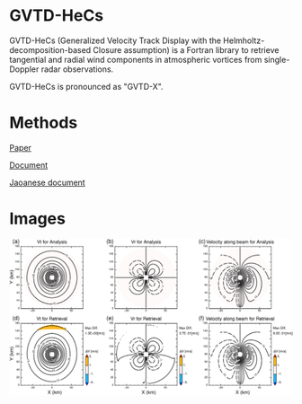 <!--# ToRMHOWe (ともえ)
ToRMHOWe (Tropical-cyclone circulation Retrieval Method based on the Helmholtz decomposition from Observation of single-Doppler Weather radars) is a Fortran library to retrieve tangential and radial wind components in atmospheric vortices from single-Doppler radar observations. 

ToRMHOWe is pronounced as "To-Moe" and written as 鞆絵 or 巴 in Chinese characters, which is come from a Japanese traditional pattern. 
-->
# GVTD-HeCs
GVTD-HeCs (Generalized Velocity Track Display with the Helmholtz-decomposition-based Closure assumption) is a Fortran library to retrieve tangential and radial wind components in atmospheric vortices from single-Doppler radar observations. 

GVTD-HeCs is pronounced as "GVTD-X". 


# Methods
[Paper](https://doi.org/)

[Document](ford-doc/index.html)

[Jaoanese document](doc/formulation.pdf)

# Images
![Test Image 1](image/image1.png)


